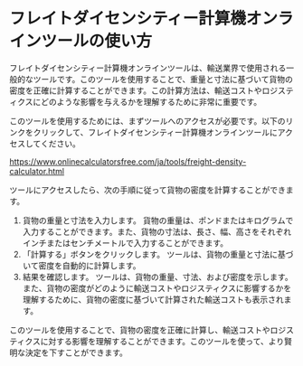 フレイトダイセンシティー計算機オンラインツールの使い方
===========================

フレイトダイセンシティー計算機オンラインツールは、輸送業界で使用される一般的なツールです。このツールを使用することで、重量と寸法に基づいて貨物の密度を正確に計算することができます。この計算方法は、輸送コストやロジスティクスにどのような影響を与えるかを理解するために非常に重要です。

このツールを使用するためには、まずツールへのアクセスが必要です。以下のリンクをクリックして、フレイトダイセンシティー計算機オンラインツールにアクセスしてください。

<https://www.onlinecalculatorsfree.com/ja/tools/freight-density-calculator.html>

ツールにアクセスしたら、次の手順に従って貨物の密度を計算することができます。

1. 貨物の重量と寸法を入力します。 貨物の重量は、ポンドまたはキログラムで入力することができます。また、貨物の寸法は、長さ、幅、高さをそれぞれインチまたはセンチメートルで入力することができます。
2. 「計算する」ボタンをクリックします。 ツールは、貨物の重量と寸法に基づいて密度を自動的に計算します。
3. 結果を確認します。 ツールは、貨物の重量、寸法、および密度を示します。また、貨物の密度がどのように輸送コストやロジスティクスに影響するかを理解するために、貨物の密度に基づいて計算された輸送コストも表示されます。

このツールを使用することで、貨物の密度を正確に計算し、輸送コストやロジスティクスに対する影響を理解することができます。このツールを使って、より賢明な決定を下すことができます。